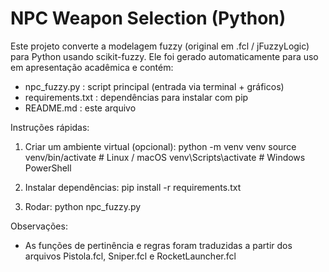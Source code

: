 
NPC Weapon Selection (Python)
=============================

Este projeto converte a modelagem fuzzy (original em .fcl / jFuzzyLogic) para Python usando scikit-fuzzy.
Ele foi gerado automaticamente para uso em apresentação acadêmica e contém:


- npc_fuzzy.py : script principal (entrada via terminal + gráficos)
- requirements.txt : dependências para instalar com pip
- README.md : este arquivo

Instruções rápidas:
1. Criar um ambiente virtual (opcional):
   python -m venv venv
   source venv/bin/activate   # Linux / macOS
   venv\Scripts\activate    # Windows PowerShell

2. Instalar dependências:
   pip install -r requirements.txt

3. Rodar:
   python npc_fuzzy.py

Observações:
- As funções de pertinência e regras foram traduzidas a partir dos arquivos Pistola.fcl, Sniper.fcl e RocketLauncher.fcl 
